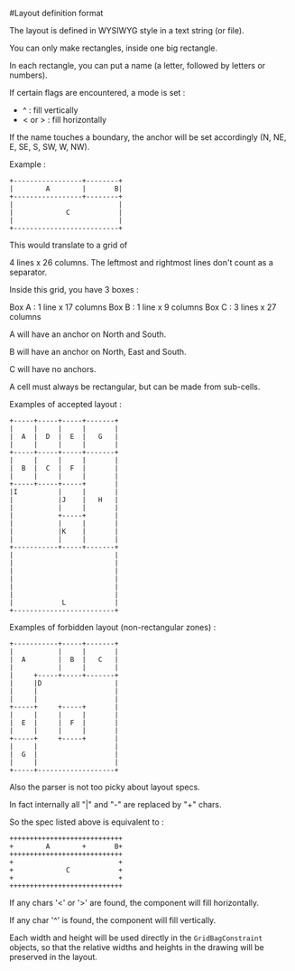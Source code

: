 #Layout definition format

The layout is defined in WYSIWYG style in a text string (or file).

You can only make rectangles, inside one big rectangle.

In each rectangle, you can put a name (a letter, followed by letters or numbers).

If certain flags are encountered, a mode is set :

- ^ : fill vertically
- < or > : fill horizontally

If the name touches a boundary, the anchor will be set accordingly (N, NE, E, SE, S, SW, W, NW).


Example :

    +-----------------+--------+
    |        A        |       B|
    +-----------------+--------+
    |                          |
    |             C            |
    |                          |
    +--------------------------+

This would translate to a grid of 

4 lines x 26 columns.
The leftmost and rightmost lines don't count as a separator.


Inside this grid, you have 3 boxes :

Box A : 1 line x 17 columns
Box B : 1 line x 9 columns
Box C : 3 lines x 27 columns


A will have an anchor on North and South.

B will have an anchor on North, East and South.

C will have no anchors.

A cell must always be rectangular, but can be made from sub-cells.

Examples of accepted layout :

    +-----+-----+-----+-------+
    |     |     |     |       |
    |  A  |  D  |  E  |   G   |
    |     |     |     |       |
    +-----+-----+-----+-------+
    |     |     |     |       |
    |  B  |  C  |  F  |       |
    |     |     |     |       |
    +-----+-----+-----+       |
    |I          |     |       |
    |           |J    |   H   |
    |           |     |       |
    |           +-----+       |
    |           |     |       |
    |           |K    |       |
    |           |     |       |
    +-----------+-----+-------+
    |                         |
    |                         |
    |                         |
    |                         |
    |                         |
    |                         |
    |            L            |
    +-------------------------+

Examples of forbidden layout (non-rectangular zones) :

    +-----------+-----+-------+
    |           |     |       |
    |  A        |  B  |   C   |
    |           |     |       |
    |     +-----+-----+-------+
    |     |D                  |
    |     |                   |
    |     |                   |
    +-----+     +-----+       |
    |     |     |     |       |
    |  E  |     |  F  |       |
    |     |     |     |       |
    +-----+     +-----+       |
    |     |                   |
    |  G  |                   |
    |     |                   |
    +-----+-------------------+


Also the parser is not too picky about layout specs.

In fact internally all "|" and "-" are replaced by "+" chars.

So the spec listed above is equivalent to :

    ++++++++++++++++++++++++++++
    +        A        +       B+
    ++++++++++++++++++++++++++++
    +                          +
    +             C            +
    +                          +
    ++++++++++++++++++++++++++++

If any chars '<' or '>' are found, the component will fill horizontally.

If any char '^' is found, the component will fill vertically.

Each width and height will be used directly in the `GridBagConstraint` objects,
so that the relative widths and heights in the drawing will be preserved in
the layout.





